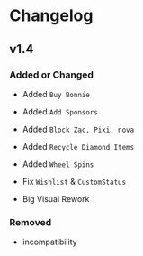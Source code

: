 # Changelog

## v1.4

### Added or Changed
- Added `Buy Bonnie`
- Added `Add Sponsors`
- Added `Block Zac, Pixi, nova`
- Added `Recycle Diamond Items`
- Added `Wheel Spins`

- Fix `Wishlist` & `CustomStatus`
- Big Visual Rework

### Removed

- incompatibility
